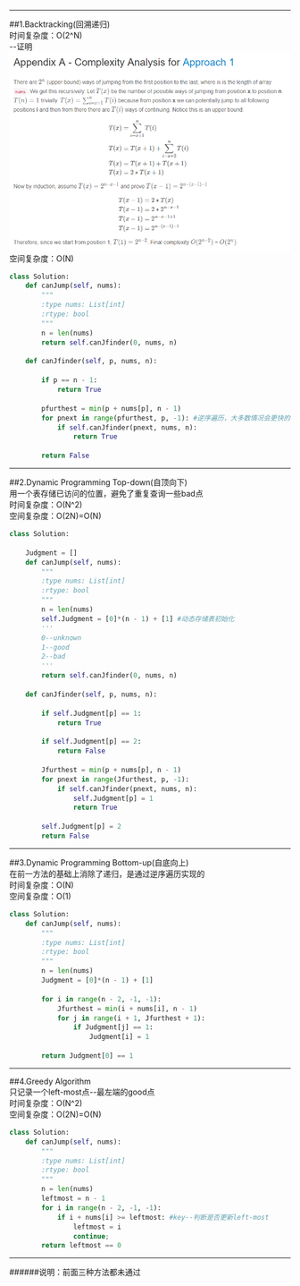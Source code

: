 ---------------------------------------
##1.Backtracking(回溯递归)  
时间复杂度：O(2^N)  
--证明  
![](https://github.com/yhcccc/MyLeetCode/raw/master/Easy&Medium/A.png)  
空间复杂度：O(N)
```py
class Solution:
    def canJump(self, nums):
        """
        :type nums: List[int]
        :rtype: bool
        """
        n = len(nums)
        return self.canJfinder(0, nums, n)
    
    def canJfinder(self, p, nums, n):
        
        if p == n - 1:
            return True
        
        pfurthest = min(p + nums[p], n - 1)
        for pnext in range(pfurthest, p, -1): #逆序遍历，大多数情况会更快的找到答案，除非极端情况
            if self.canJfinder(pnext, nums, n):
                return True
        
        return False
```
---------------------------------------
##2.Dynamic Programming Top-down(自顶向下)   
用一个表存储已访问的位置，避免了重复查询一些bad点  
时间复杂度：O(N^2)   
空间复杂度：O(2N)=O(N)  
```py
class Solution:
    
    Judgment = []
    def canJump(self, nums):
        """
        :type nums: List[int]
        :rtype: bool
        """
        n = len(nums)
        self.Judgment = [0]*(n - 1) + [1] #动态存储表初始化
        '''
        0--unknown
        1--good
        2--bad
        '''
        return self.canJfinder(0, nums, n)
    
    def canJfinder(self, p, nums, n):
        
        if self.Judgment[p] == 1:
            return True
        
        if self.Judgment[p] == 2:
            return False
        
        Jfurthest = min(p + nums[p], n - 1)
        for pnext in range(Jfurthest, p, -1):
            if self.canJfinder(pnext, nums, n):
                self.Judgment[p] = 1
                return True
        
        self.Judgment[p] = 2
        return False
```
---------------------------------------
##3.Dynamic Programming Bottom-up(自底向上)   
在前一方法的基础上消除了递归，是通过逆序遍历实现的  
时间复杂度：O(N)    
空间复杂度：O(1)  
```py
class Solution:
    def canJump(self, nums):
        """
        :type nums: List[int]
        :rtype: bool
        """
        n = len(nums)
        Judgment = [0]*(n - 1) + [1]
        
        for i in range(n - 2, -1, -1):
            Jfurthest = min(i + nums[i], n - 1)
            for j in range(i + 1, Jfurthest + 1):
                if Judgment[j] == 1:
                    Judgment[i] = 1
        
        return Judgment[0] == 1
```
---------------------------------------
##4.Greedy Algorithm  
只记录一个left-most点--最左端的good点  
时间复杂度：O(N^2)     
空间复杂度：O(2N)=O(N)  
```py
class Solution:
    def canJump(self, nums):
        """
        :type nums: List[int]
        :rtype: bool
        """
        n = len(nums)
        leftmost = n - 1
        for i in range(n - 2, -1, -1):
            if i + nums[i] >= leftmost: #key--判断是否更新left-most
                leftmost = i
                continue;
        return leftmost == 0
```
--------------------------------------
######说明：前面三种方法都未通过
